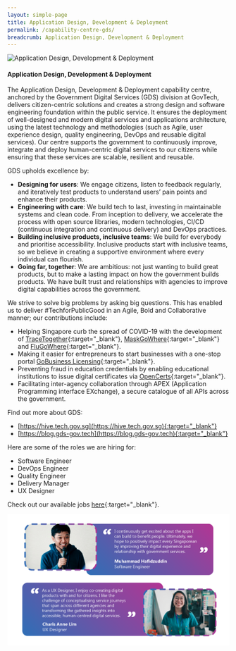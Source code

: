 ```yaml
---
layout: simple-page
title: Application Design, Development & Deployment
permalink: /capability-centre-gds/
breadcrumb: Application Design, Development & Deployment
---
```

![Application Design, Development & Deployment](/images/capcentre-gds-banner.jpg)

#### **Application Design, Development & Deployment**

The Application Design, Development & Deployment capability centre, anchored by the Government Digital Services (GDS) division at GovTech, delivers citizen-centric solutions and creates a strong design and software engineering foundation within the public service. It ensures the deployment of well-designed and modern digital services and applications architecture, using the latest technology and methodologies (such as Agile, user experience design, quality engineering, DevOps and reusable digital services). Our centre supports the government to continuously improve, integrate and deploy human-centric digital services to our citizens while ensuring that these services are scalable, resilient and reusable.

GDS upholds excellence by: 
* **Designing for users**: We engage citizens, listen to feedback regularly, and iteratively test products to understand users’ pain points and enhance their products. 
* **Engineering with care**: We build tech to last, investing in maintainable systems and clean code. From inception to delivery, we accelerate the process with open source libraries, modern technologies, CI/CD (continuous integration and continuous delivery) and DevOps practices.
* **Building inclusive products, inclusive teams**: We build for everybody and prioritise accessibility. Inclusive products start with inclusive teams, so we believe in creating a supportive environment where every individual can flourish.
* **Going far, together**:  We are ambitious: not just wanting to build great products, but to make a lasting impact on how the government builds products. We have built trust and relationships with agencies to improve digital capabilities across the government.
 
We strive to solve big problems by asking big questions. This has enabled us to deliver #TechforPublicGood in an Agile, Bold and Collaborative manner; our contributions include:

* Helping Singapore curb the spread of COVID-19 with the development of [TraceTogether](https://www.tracetogether.gov.sg){:target="_blank"}, [MaskGoWhere](https://www.maskgowhere.gov.sg){:target="_blank"} and [FluGoWhere](https://www.flugowhere.gov.sg){:target="_blank"}.
* Making it easier for entrepreneurs to start businesses with a one-stop portal [GoBusiness Licensing](https://licence1.business.gov.sg/web/frontier/home){:target="_blank"}.
* Preventing fraud in education credentials by enabling educational institutions to issue digital certificates via [OpenCerts](https://www.opencerts.io){:target="_blank"}.
* Facilitating inter-agency collaboration through APEX (Application Programming interface EXchange), a secure catalogue of all APIs across the government.

Find out more about GDS:
* [https://hive.tech.gov.sg](https://hive.tech.gov.sg){:target="_blank"}
* [https://blog.gds-gov.tech](https://blog.gds-gov.tech){:target="_blank"}

Here are some of the roles we are hiring for:
* Software Engineer
* DevOps Engineer
* Quality Engineer
* Delivery Manager
* UX Designer

Check out our available jobs [here](https://sggovterp.wd102.myworkdayjobs.com/PublicServiceCareers/0/refreshFacet/318c8bb6f553100021d223d9780d30be){:target="_blank"}.

![Application Design, Development & Deployment Quotes](/images/capcentre-gds-quotes.png)